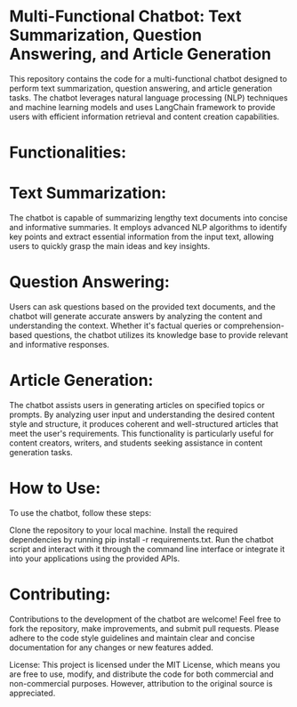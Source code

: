 # Multi-Functional Chatbot: Text Summarization, Question Answering, and Article Generation
This repository contains the code for a multi-functional chatbot designed to perform text summarization, question answering, and article generation tasks. The chatbot leverages natural language processing (NLP) techniques and machine learning models and uses LangChain framework to provide users with efficient information retrieval and content creation capabilities.

# Functionalities:
# Text Summarization:
The chatbot is capable of summarizing lengthy text documents into concise and informative summaries. It employs advanced NLP algorithms to identify key points and extract essential information from the input text, allowing users to quickly grasp the main ideas and key insights.

# Question Answering:
Users can ask questions based on the provided text documents, and the chatbot will generate accurate answers by analyzing the content and understanding the context. Whether it's factual queries or comprehension-based questions, the chatbot utilizes its knowledge base to provide relevant and informative responses.

# Article Generation:
The chatbot assists users in generating articles on specified topics or prompts. By analyzing user input and understanding the desired content style and structure, it produces coherent and well-structured articles that meet the user's requirements. This functionality is particularly useful for content creators, writers, and students seeking assistance in content generation tasks.

# How to Use:
To use the chatbot, follow these steps:

Clone the repository to your local machine.
Install the required dependencies by running pip install -r requirements.txt.
Run the chatbot script and interact with it through the command line interface or integrate it into your applications using the provided APIs.
# Contributing:
Contributions to the development of the chatbot are welcome! Feel free to fork the repository, make improvements, and submit pull requests. Please adhere to the code style guidelines and maintain clear and concise documentation for any changes or new features added.

License:
This project is licensed under the MIT License, which means you are free to use, modify, and distribute the code for both commercial and non-commercial purposes. However, attribution to the original source is appreciated.

